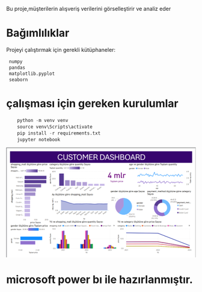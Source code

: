 
Bu proje,müşterilerin alışveriş verilerini görselleştirir ve
analiz eder

# Bağımlılıklar
Projeyi çalıştırmak için gerekli kütüphaneler:
```
 numpy 
 pandas
 matplotlib.pyplot 
 seaborn 
```
# çalışması için gereken kurulumlar

```python
    python -m venv venv
    source venv\Scripts\activate
    pip install -r requirements.txt
    jupyter notebook
```

![dashboard](./img.png)
# microsoft power bı ile hazırlanmıştır.